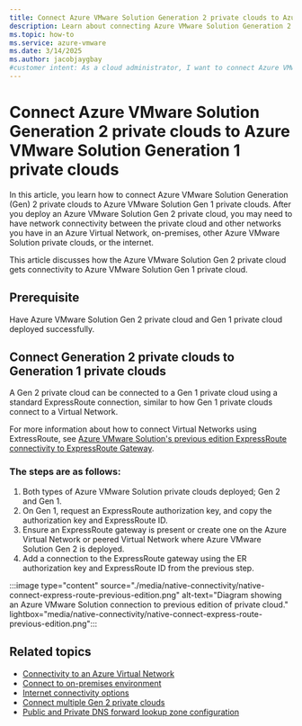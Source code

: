 ```yaml
---
title: Connect Azure VMware Solution Generation 2 private clouds to Azure VMware Solution Generation 1 private clouds
description: Learn about connecting Azure VMware Solution Generation 2 private clouds to Azure VMware Solution Generation 1 private clouds.
ms.topic: how-to
ms.service: azure-vmware
ms.date: 3/14/2025
ms.author: jacobjaygbay
#customer intent: As a cloud administrator, I want to connect Azure VMware Solution Generation 2 private clouds to Azure VMware Solution Generation 1 private clouds so that I can enable seamless communication between private clouds.
---
```


# Connect Azure VMware Solution Generation 2 private clouds to Azure VMware Solution Generation 1 private clouds

In this article, you learn how to connect Azure VMware Solution Generation (Gen) 2 private clouds to Azure VMware Solution Gen 1 private clouds. After you deploy an Azure VMware Solution Gen 2 private cloud, you may need to have network connectivity between the private cloud and other networks you have in an Azure Virtual Network, on-premises, other Azure VMware Solution private clouds, or the internet.  

This article discusses how the Azure VMware Solution Gen 2 private cloud gets connectivity to Azure VMware Solution Gen 1 private cloud. 

## Prerequisite

Have Azure VMware Solution Gen 2 private cloud and Gen 1 private cloud deployed successfully.

## Connect Generation 2 private clouds to Generation 1 private clouds

A Gen 2 private cloud can be connected to a Gen 1 private cloud using a standard ExpressRoute connection, similar to how Gen 1 private clouds connect to a Virtual Network.

For more information about how to connect Virtual Networks using ExtressRoute, see [Azure VMware Solution's previous edition ExpressRoute connectivity to ExpressRoute Gateway](/azure/azure-vmware/deploy-azure-vmware-solution?tabs=azure-portal#connect-to-azure-virtual-network-with-expressroute).

### The steps are as follows:
1. Both types of Azure VMware Solution private clouds deployed; Gen 2 and Gen 1.
2. On Gen 1, request an ExpressRoute authorization key, and copy the authorization key and ExpressRoute ID.
3. Ensure an ExpressRoute gateway is present or create one on the Azure Virtual Network or peered Virtual Network where Azure VMware Solution Gen 2 is deployed.
4. Add a connection to the ExpressRoute gateway using the ER authorization key and ExpressRoute ID from the previous step.

:::image type="content" source="./media/native-connectivity/native-connect-express-route-previous-edition.png" alt-text="Diagram showing an Azure VMware Solution connection to previous edition of private cloud." lightbox="media/native-connectivity/native-connect-express-route-previous-edition.png":::

## Related topics
- [Connectivity to an Azure Virtual Network](native-network-connectivity.md)
- [Connect to on-premises environment](native-connect-on-premises.md)
- [Internet connectivity options](native-internet-connectivity-design-considerations.md)
- [Connect multiple Gen 2 private clouds](native-connect-multiple-private-clouds.md)
- [Public and Private DNS forward lookup zone configuration](native-dns-forward-lookup-zone.md)
